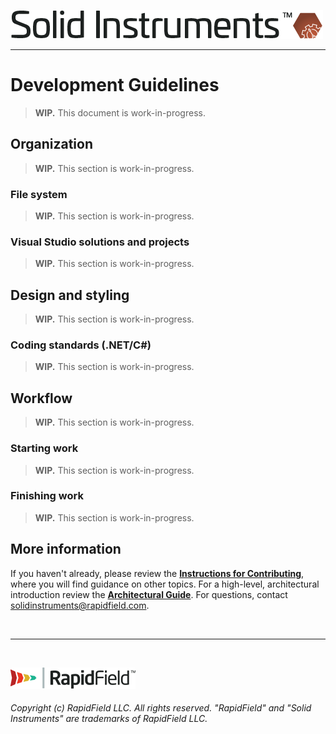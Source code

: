 <!--
Copyright (c) RapidField LLC. Licensed under the MIT License. See LICENSE.txt in the project root for license information.
-->

[![Solid Instruments](SolidInstruments.Logo.Color.Transparent.500w.png)](README.md)
- - -

# Development Guidelines

> **WIP.** This document is work-in-progress.

## Organization

> **WIP.** This section is work-in-progress.

### File system

> **WIP.** This section is work-in-progress.

### Visual Studio solutions and projects

> **WIP.** This section is work-in-progress.

## Design and styling

> **WIP.** This section is work-in-progress.

### Coding standards (.NET/C#)

> **WIP.** This section is work-in-progress.

## Workflow

> **WIP.** This section is work-in-progress.

### Starting work

> **WIP.** This section is work-in-progress.

### Finishing work

> **WIP.** This section is work-in-progress.

## More information

If you haven't already, please review the [**Instructions for Contributing**](CONTRIBUTING.md), where you will find guidance on other topics. For a high-level, architectural introduction review the [**Architectural Guide**](ARCHITECTURE.md). For questions, contact [solidinstruments@rapidfield.com](mailto:solidinstruments@rapidfield.com).

<br />

- - -

<br />

[![RapidField](RapidField.Logo.Color.Black.Transparent.200w.png)](https://www.rapidfield.com)

###### Copyright (c) RapidField LLC. All rights reserved. "RapidField" and "Solid Instruments" are trademarks of RapidField LLC.